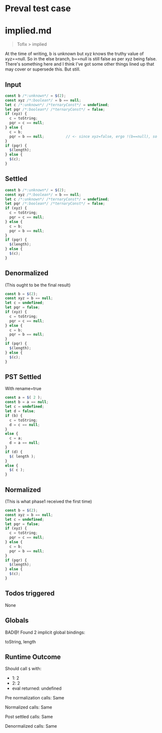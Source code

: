# Preval test case

# implied.md

> Tofix > implied

At the time of writing, b is unknown but xyz knows the truthy value of xyz==null.
So in the else branch, b==null is still false as per xyz being false.
There's something here and I think I've got some other things lined up that may
cover or supersede this. But still.

## Input

`````js filename=intro
const b /*:unknown*/ = $(2);
const xyz /*:boolean*/ = b == null;
let c /*:unknown*/ /*ternaryConst*/ = undefined;
let pqr /*:boolean*/ /*ternaryConst*/ = false;
if (xyz) {
  c = toString;
  pqr = c == null;
} else {
  c = b;
  pqr = b == null;          // <- since xyz=false, ergo !(b==null), so this is false
}
if (pqr) {
  $(length);
} else {
  $(c);
}
`````


## Settled


`````js filename=intro
const b /*:unknown*/ = $(2);
const xyz /*:boolean*/ = b == null;
let c /*:unknown*/ /*ternaryConst*/ = undefined;
let pqr /*:boolean*/ /*ternaryConst*/ = false;
if (xyz) {
  c = toString;
  pqr = c == null;
} else {
  c = b;
  pqr = b == null;
}
if (pqr) {
  $(length);
} else {
  $(c);
}
`````


## Denormalized
(This ought to be the final result)

`````js filename=intro
const b = $(2);
const xyz = b == null;
let c = undefined;
let pqr = false;
if (xyz) {
  c = toString;
  pqr = c == null;
} else {
  c = b;
  pqr = b == null;
}
if (pqr) {
  $(length);
} else {
  $(c);
}
`````


## PST Settled
With rename=true

`````js filename=intro
const a = $( 2 );
const b = a == null;
let c = undefined;
let d = false;
if (b) {
  c = toString;
  d = c == null;
}
else {
  c = a;
  d = a == null;
}
if (d) {
  $( length );
}
else {
  $( c );
}
`````


## Normalized
(This is what phase1 received the first time)

`````js filename=intro
const b = $(2);
const xyz = b == null;
let c = undefined;
let pqr = false;
if (xyz) {
  c = toString;
  pqr = c == null;
} else {
  c = b;
  pqr = b == null;
}
if (pqr) {
  $(length);
} else {
  $(c);
}
`````


## Todos triggered


None


## Globals


BAD@! Found 2 implicit global bindings:

toString, length


## Runtime Outcome


Should call `$` with:
 - 1: 2
 - 2: 2
 - eval returned: undefined

Pre normalization calls: Same

Normalized calls: Same

Post settled calls: Same

Denormalized calls: Same
